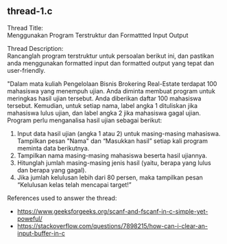 
## thread-1.c 

Thread Title:   
Menggunakan Program Terstruktur dan Formattted Input Output

Thread Description:  
Rancanglah program terstruktur untuk persoalan berikut ini, dan pastikan anda menggunakan formatted input dan formatted output yang tepat dan user-friendly.

"Dalam mata kuliah Pengelolaan Bisnis Brokering Real-Estate terdapat 100 mahasiswa yang menempuh ujian. Anda diminta membuat program untuk meringkas hasil ujian tersebut. Anda diberikan daftar 100 mahasiswa tersebut. Kemudian, untuk setiap nama, label angka 1 dituliskan jika mahasiswa lulus ujian, dan label angka 2 jika mahasiswa gagal ujian.
Program perlu menganalisa hasil ujian sebagai berikut:
1. Input data hasil ujian (angka 1 atau 2) untuk masing-masing mahasiswa. Tampilkan pesan "Nama" dan “Masukkan hasil” setiap kali program meminta data berikutnya.
3. Tampilkan nama masing-masing mahasiswa beserta hasil ujiannya.
2. Hitunglah jumlah masing-masing jenis hasil (yaitu, berapa yang lulus dan berapa yang gagal).
4. Jika jumlah kelulusan lebih dari 80 persen, maka tampilkan pesan “Kelulusan kelas telah mencapai target!”

References used to answer the thread:  
- https://www.geeksforgeeks.org/scanf-and-fscanf-in-c-simple-yet-poweful/
- https://stackoverflow.com/questions/7898215/how-can-i-clear-an-input-buffer-in-c


